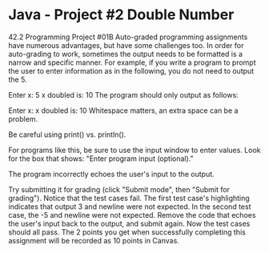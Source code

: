 # Java - Project #2 Double Number

42.2 Programming Project #01B
Auto-graded programming assignments have numerous advantages, but have some challenges too. In order for auto-grading to work, sometimes the output needs to be formatted is a narrow and specific manner. For example, if you write a program to prompt the user to enter information as in the following, you do not need to output the 5.

Enter x: 
5
x doubled is: 10
The program should only output as follows:

Enter x: 
x doubled is: 10
Whitespace matters, an extra space can be a problem.

Be careful using print() vs. println().

For programs like this, be sure to use the input window to enter values. Look for the box that shows: "Enter program input (optional)."

The program incorrectly echoes the user's input to the output.

Try submitting it for grading (click "Submit mode", then "Submit for grading"). Notice that the test cases fail. The first test case's highlighting indicates that output 3 and newline were not expected. In the second test case, the -5 and newline were not expected.
Remove the code that echoes the user's input back to the output, and submit again. Now the test cases should all pass.
The 2 points you get when successfully completing this assignment will be recorded as 10 points in Canvas.

